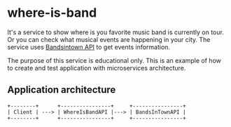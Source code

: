 # where-is-band
It's a service to show where is you favorite music band is currently on tour. Or
you can check what musical events are happening in your city. The service uses
[Bandsintown API](https://www.bandsintown.com/) to get events information.

The purpose of this service is educational only. This is an example of how to 
create and test application with microservices architecture. 

## Application architecture
```
+--------+      +----------------+     +----------------+
| Client | ---> | WhereIsBandAPI |---> | BandsInTownAPI |
+--------+      +----------------+     +----------------+
```